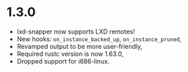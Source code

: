 # 1.3.0

- lxd-snapper now supports LXD remotes! 
- New hooks: `on_instance_backed_up`, `on_instance_pruned`,
- Revamped output to be more user-friendly,
- Required rustc version is now 1.63.0,
- Dropped support for i686-linux.

